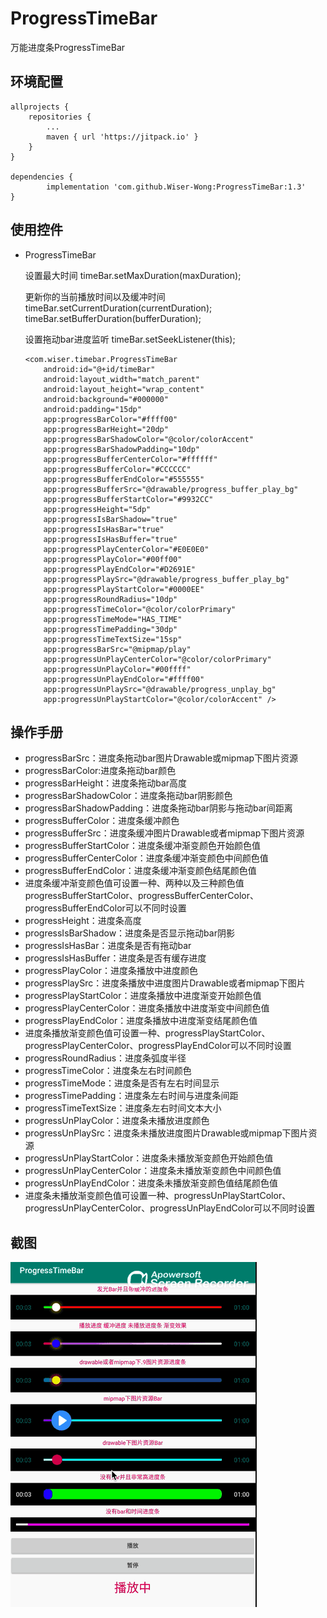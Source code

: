 # ProgressTimeBar
万能进度条ProgressTimeBar

## 环境配置
    allprojects {
		repositories {
			...
			maven { url 'https://jitpack.io' }
		}
	}
    
    dependencies {
	        implementation 'com.github.Wiser-Wong:ProgressTimeBar:1.3'
	}


## 使用控件

  * ProgressTimeBar
  
    设置最大时间
    timeBar.setMaxDuration(maxDuration);
    
    更新你的当前播放时间以及缓冲时间
    timeBar.setCurrentDuration(currentDuration);
    timeBar.setBufferDuration(bufferDuration);
    
    设置拖动bar进度监听
    timeBar.setSeekListener(this);
	
	
        <com.wiser.timebar.ProgressTimeBar
            android:id="@+id/timeBar"
            android:layout_width="match_parent"
            android:layout_height="wrap_content"
            android:background="#000000"
            android:padding="15dp"
            app:progressBarColor="#ffff00"
            app:progressBarHeight="20dp"
            app:progressBarShadowColor="@color/colorAccent"
            app:progressBarShadowPadding="10dp"
            app:progressBufferCenterColor="#ffffff"
            app:progressBufferColor="#CCCCCC"
            app:progressBufferEndColor="#555555"
            app:progressBufferSrc="@drawable/progress_buffer_play_bg"
            app:progressBufferStartColor="#9932CC"
            app:progressHeight="5dp"
            app:progressIsBarShadow="true"
            app:progressIsHasBar="true"
            app:progressIsHasBuffer="true"
            app:progressPlayCenterColor="#E0E0E0"
            app:progressPlayColor="#00ff00"
            app:progressPlayEndColor="#D2691E"
            app:progressPlaySrc="@drawable/progress_buffer_play_bg"
            app:progressPlayStartColor="#0000EE"
            app:progressRoundRadius="10dp"
            app:progressTimeColor="@color/colorPrimary"
            app:progressTimeMode="HAS_TIME"
            app:progressTimePadding="30dp"
            app:progressTimeTextSize="15sp"
            app:progressBarSrc="@mipmap/play"
            app:progressUnPlayCenterColor="@color/colorPrimary"
            app:progressUnPlayColor="#00ffff"
            app:progressUnPlayEndColor="#ffff00"
            app:progressUnPlaySrc="@drawable/progress_unplay_bg"
            app:progressUnPlayStartColor="@color/colorAccent" />

## 操作手册

* progressBarSrc：进度条拖动bar图片Drawable或mipmap下图片资源
* progressBarColor:进度条拖动bar颜色
* progressBarHeight：进度条拖动bar高度
* progressBarShadowColor：进度条拖动bar阴影颜色
* progressBarShadowPadding：进度条拖动bar阴影与拖动bar间距离
* progressBufferColor：进度条缓冲颜色
* progressBufferSrc：进度条缓冲图片Drawable或者mipmap下图片资源
* progressBufferStartColor：进度条缓冲渐变颜色开始颜色值
* progressBufferCenterColor：进度条缓冲渐变颜色中间颜色值
* progressBufferEndColor：进度条缓冲渐变颜色结尾颜色值
* 进度条缓冲渐变颜色值可设置一种、两种以及三种颜色值progressBufferStartColor、progressBufferCenterColor、progressBufferEndColor可以不同时设置
* progressHeight：进度条高度
* progressIsBarShadow：进度条是否显示拖动bar阴影
* progressIsHasBar：进度条是否有拖动bar
* progressIsHasBuffer：进度条是否有缓存进度
* progressPlayColor：进度条播放中进度颜色
* progressPlaySrc：进度条播放中进度图片Drawable或者mipmap下图片
* progressPlayStartColor：进度条播放中进度渐变开始颜色值
* progressPlayCenterColor：进度条播放中进度渐变中间颜色值
* progressPlayEndColor：进度条播放中进度渐变结尾颜色值
* 进度条播放渐变颜色值可设置一种、progressPlayStartColor、progressPlayCenterColor、progressPlayEndColor可以不同时设置
* progressRoundRadius：进度条弧度半径
* progressTimeColor：进度条左右时间颜色
* progressTimeMode：进度条是否有左右时间显示
* progressTimePadding：进度条左右时间与进度条间距
* progressTimeTextSize：进度条左右时间文本大小
* progressUnPlayColor：进度条未播放进度颜色
* progressUnPlaySrc：进度条未播放进度图片Drawable或mipmap下图片资源
* progressUnPlayStartColor：进度条未播放渐变颜色开始颜色值
* progressUnPlayCenterColor：进度条未播放渐变颜色中间颜色值
* progressUnPlayEndColor：进度条未播放渐变颜色值结尾颜色值
* 进度条未播放渐变颜色值可设置一种、progressUnPlayStartColor、progressUnPlayCenterColor、progressUnPlayEndColor可以不同时设置

## 截图
![images](https://github.com/Wiser-Wong/ProgressTimeBar/blob/master/images/timebar.gif)
